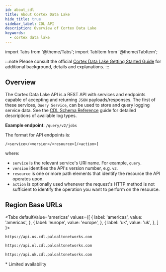 ```yaml
---
id: about_cdl
title: About Cortex Data Lake
hide_title: true
sidebar_label: CDL API
description: Overview of Cortex Data Lake
keywords:
  - cortex data lake
---
```


import Tabs from '@theme/Tabs';
import TabItem from '@theme/TabItem';

:::note
Please consult the official [Cortex Data Lake Getting Started Guide](https://drive.google.com/drive/u/0/folders/1dGCi69qYOTDPwr4pqd8slaMs3vINfao_) for additional background, details and explanations.
:::

## Overview

The Cortex Data Lake API is a REST API with services and endpoints capable of accepting and returning `JSON` payloads/responses. The first of these services, `Query Service`, can be used to store and query logging service data. See the [CDL Schema Reference](#) guide for detailed descriptions of available log types.

**Example endpoint**: `/query/v2/jobs`

The format for API endpoints is:

```console
/<service>/<version>/<resource>[/<action>]
```

where:

- `service` is the relevant service's URI name. For example, `query`.
- `version` identifies the API's version number, e.g. `v2`.
- `resource` is one or more path elements that identify the resource the API operates upon.
- `action` is optionally used whenever the request's HTTP method is not sufficient to identify the
  operation you want to perform on the resource.

## Region Base URLs

<Tabs
defaultValue='americas'
values={[
{ label: 'americas', value: 'americas', },
{ label: 'europe', value: 'europe', },
{ label: 'uk', value: 'uk', },
]
}>
<TabItem value="americas">

```bash
https://api.us.cdl.paloaltonetworks.com
```

</TabItem>

<TabItem value="europe">

```bash
https://api.nl.cdl.paloaltonetworks.com
```

</TabItem>

<TabItem value="uk">

```bash
https://api.uk.cdl.paloaltonetworks.com
```

\* Limited availability

</TabItem>
</Tabs>
